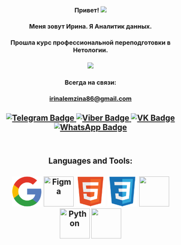 <h3 align="center"> Привет! <a href="https://daniilshat.ru/" target="_blank"> <img src="https://media.giphy.com/media/hvRJCLFzcasrR4ia7z/giphy.gif" width="30px"/> </a>
</h3>
<h3 align="center"> Меня зовут Ирина. Я Аналитик данных. <a href="https://daniilshat.ru/" target="_blank"> </a>
</h3>
<h3 align="center"> Прошла курс профессиональной переподготовки в Нетологии. <a href="https://daniilshat.ru/" target="_blank"> </a>
</h3>
<h3 align="center"> <img src="https://media.istockphoto.com/id/1309831153/ru/векторная/панель-мониторинга-отличный-дизайн-для-любых-целей-сайта-шаблон-бизнес-инфографики.jpg?s=612x612&w=0&k=20&c=Q1sLIvl0T9oVC5_tXg6DtdfNpo_InIFvyvk2BjFHiA8=" width="300px"/>
</h3>

<h3 align="center"> Всегда на связи: 
</h3>
<h3 align="center">
 <p>
     <a href="mailto:irinalemzina86@gmail.com">irinalemzina86@gmail.com</a></p>
</h3>
<h2 align="center">
  <div id="badges">
    <a href="https://msng.link/o?9616340887=tg">
      <img src="https://img.shields.io/badge/Telegram-blue?logo=Telegram&logoColor=white" alt="Telegram Badge" width="100px"/>
    </a>
    <a href="https://viber.click/79616340887">
      <img src="https://img.shields.io/badge/Viber-violet?logo=Viber&logoColor=white" alt="Viber Badge" width="75px"/>
    </a>
    <a href="https://msng.link/o?id10362199=vk"> 
      <img src="https://img.shields.io/badge/VK-blue?logo=VK&logoColor=white" alt="VK Badge" width="58px"/>
    </a>
    <a href="https://msng.link/o?9616340887=wa"> 
      <img src="https://img.shields.io/badge/WhatsApp-green?logo=WhatsApp&logoColor=white" alt="WhatsApp Badge" width="110px"/>
    </a>
  </div>
</h2>

<div id="header" align="center">
  <a>
    <img scr="https://www.istockphoto.com/ru/векторная/панель-мониторинга-отличный-дизайн-для-любых-целей-сайта-шаблон-бизнес-gm1309831153-399425704">
  </a>
</div>

<h2 align="center"> Languages and Tools:
</h2>  
<h2 align="center">
  <div id="badges">
        <a>
      <img src="https://github.com/devicons/devicon/blob/master/icons/google/google-original.svg" width="80" height="80"/>
    </a>
    <a>
      <img src="https://cdn.jsdelivr.net/gh/devicons/devicon/icons/figma/figma-original.svg" title="Figma" width="80" height="80"/>
    </a>
    <a>
      <img src="https://github.com/devicons/devicon/blob/master/icons/html5/html5-original.svg" width="80" height="80"/>
    </a>
    <a>
      <img src="https://github.com/devicons/devicon/blob/master/icons/css3/css3-original.svg" width="80" height="80"/>
    </a>
    <a>
      <img src="https://cdn.jsdelivr.net/gh/devicons/devicon/icons/postgresql/postgresql-plain-wordmark.svg" width="80" height="80"/>
    </a>
     <a>
      <img src="https://cdn.jsdelivr.net/gh/devicons/devicon/icons/python/python-original-wordmark.svg" title="Python" width="80" height="80"/>
    </a>
    <a>
      <img src="https://cdn.jsdelivr.net/gh/devicons/devicon/icons/vscode/vscode-original.svg" width="80" height="80"/>
    </a>
  </div>
</h2>
